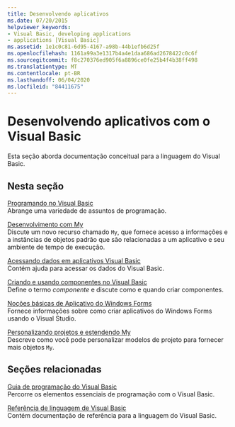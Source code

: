 ```yaml
---
title: Desenvolvendo aplicativos
ms.date: 07/20/2015
helpviewer_keywords:
- Visual Basic, developing applications
- applications [Visual Basic]
ms.assetid: 1e1c0c81-6d95-4167-a98b-44b1efb6d25f
ms.openlocfilehash: 1161a99a3e1317b4a4e1daa686ad2678422c0c6f
ms.sourcegitcommit: f8c270376ed905f6a8896ce0fe25b4f4b38ff498
ms.translationtype: MT
ms.contentlocale: pt-BR
ms.lasthandoff: 06/04/2020
ms.locfileid: "84411675"
---
```

# <a name="developing-applications-with-visual-basic"></a>Desenvolvendo aplicativos com o Visual Basic

Esta seção aborda documentação conceitual para a linguagem do Visual Basic.  
  
## <a name="in-this-section"></a>Nesta seção  

 [Programando no Visual Basic](programming/index.md)  
 Abrange uma variedade de assuntos de programação.  
  
 [Desenvolvimento com My](development-with-my/index.md)  
 Discute um novo recurso chamado `My`, que fornece acesso a informações e a instâncias de objetos padrão que são relacionadas a um aplicativo e seu ambiente de tempo de execução.  
  
 [Acessando dados em aplicativos Visual Basic](accessing-data.md)  
 Contém ajuda para acessar os dados do Visual Basic.  
  
 [Criando e usando componentes no Visual Basic](creating-and-using-components.md)  
 Define o termo *componente* e discute como e quando criar componentes.  
  
 [Noções básicas de Aplicativo do Windows Forms](windows-forms/index.md)  
 Fornece informações sobre como criar aplicativos do Windows Forms usando o Visual Studio.  
  
 [Personalizando projetos e estendendo My](customizing-extending-my/index.md)  
 Descreve como você pode personalizar modelos de projeto para fornecer mais objetos `My`.  
  
## <a name="related-sections"></a>Seções relacionadas  

 [Guia de programação do Visual Basic](../programming-guide/index.md)  
 Percorre os elementos essenciais de programação com o Visual Basic.  
  
 [Referência de linguagem de Visual Basic](../language-reference/index.md)  
 Contém documentação de referência para a linguagem do Visual Basic.
